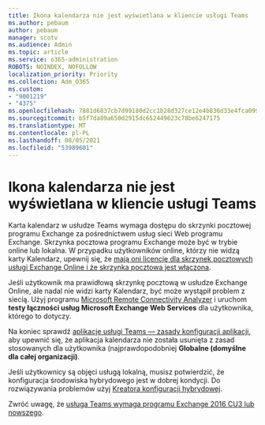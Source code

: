 ```yaml
---
title: Ikona kalendarza nie jest wyświetlana w kliencie usługi Teams
ms.author: pebaum
author: pebaum
manager: scotv
ms.audience: Admin
ms.topic: article
ms.service: o365-administration
ROBOTS: NOINDEX, NOFOLLOW
localization_priority: Priority
ms.collection: Adm_O365
ms.custom:
- "9001219"
- "4375"
ms.openlocfilehash: 7881d6837cb7d99180d2cc1b28d327ce12e4b836d33e4fca099569d4f72510fa
ms.sourcegitcommit: b5f7da89a650d2915dc652449623c78be6247175
ms.translationtype: MT
ms.contentlocale: pl-PL
ms.lasthandoff: 08/05/2021
ms.locfileid: "53989601"
---
```

# <a name="calendar-icon-not-showing-in-teams-client"></a>Ikona kalendarza nie jest wyświetlana w kliencie usługi Teams

Karta kalendarz w usłudze Teams wymaga dostępu do skrzynki pocztowej programu Exchange za pośrednictwem usług sieci Web programu Exchange. Skrzynka pocztowa programu Exchange może być w trybie online lub lokalna. W przypadku użytkowników online, którzy nie widzą karty Kalendarz, upewnij się, że [mają oni licencję dla skrzynek pocztowych usługi Exchange Online i że skrzynka pocztowa jest włączona](https://docs.microsoft.com/exchange/recipients-in-exchange-online/create-user-mailboxes).

Jeśli użytkownik ma prawidłową skrzynkę pocztową w usłudze Exchange Online, ale nadal nie widzi karty Kalendarz, być może wystąpił problem z siecią. Użyj programu [Microsoft Remote Connectivity Analyzer](https://testconnectivity.microsoft.com/) i uruchom **testy łączności usług Microsoft Exchange Web Services** dla użytkownika, którego to dotyczy.

Na koniec sprawdź [aplikacje usługi Teams — zasady konfiguracji aplikacji](https://admin.teams.microsoft.com/policies/app-setup), aby upewnić się, że aplikacja kalendarza nie została usunięta z zasad stosowanych dla użytkownika (najprawdopodobniej **Globalne (domyślne dla całej organizacji)**.

Jeśli użytkownicy są objęci usługą lokalną, musisz potwierdzić, że konfiguracja środowiska hybrydowego jest w dobrej kondycji. Do rozwiązywania problemów użyj [Kreatora konfiguracji hybrydowej](https://docs.microsoft.com/exchange/hybrid-deployment/hybrid-agent).

Zwróć uwagę, że [usługa Teams wymaga programu Exchange 2016 CU3 lub nowszego](https://docs.microsoft.com/microsoftteams/exchange-teams-interact).

